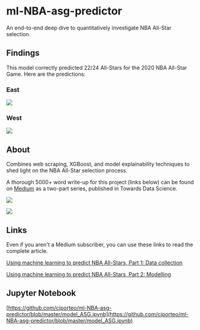 # ml-NBA-asg-predictor

An end-to-end deep dive to quantitatively investigate NBA All-Star selection.

## Findings

This model correctly predicted 22/24 All-Stars for the 2020 NBA All-Star Game. Here are the predictions:

### East

![](https://i.imgur.com/7L5Zpwu.png)

### West

![](https://i.imgur.com/oUVN2Vm.png)

## About

Combines web scraping, XGBoost, and model explainability techniques to shed light on the NBA All-Star selection process.

A thorough 5000+ word write-up for this project (links below) can be found on [Medium](https://medium.com/@cjporteo) as a two-part series, published in Towards Data Science.

![](https://i.imgur.com/E0YvkTu.png)

![](https://i.imgur.com/RaEvrQM.png)

## Links

Even if you aren't a Medium subscriber, you can use these links to read the complete article.

[Using machine learning to predict NBA All-Stars, Part 1: Data collection](https://medium.com/@cjporteo/using-machine-learning-to-predict-nba-all-stars-part-1-data-collection-9fb94d386530?source=friends_link&sk=a96c9598bd868f16f508e75c6dff3158)


[Using machine learning to predict NBA All-Stars, Part 2: Modelling](https://medium.com/@cjporteo/using-machine-learning-to-predict-nba-all-stars-part-2-modelling-a66e6b534998?source=friends_link&sk=98afe5974104d088d4d3c99e0d305a38)

## Jupyter Notebook

[https://github.com/cjporteo/ml-NBA-asg-predictor/blob/master/model_ASG.ipynb](https://github.com/cjporteo/ml-NBA-asg-predictor/blob/master/model_ASG.ipynb)
